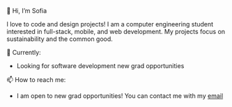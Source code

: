 👋 Hi, I’m Sofia

I love to code and design projects! I am a computer engineering student interested in full-stack, mobile, and web development. My projects focus on sustainability and the common good.


 🌱 Currently:
- Looking for software development new grad opportunities

📫 How to reach me:

- I am open to new grad opportunities! You can contact me with my <a target="_blank" href='mailto:sofiareis2018@gmail.com' className={classes.email}>email</a>


<!---
sofiareis/sofiareis is a ✨ special ✨ repository because its `README.md` (this file) appears on your GitHub profile.
You can click the Preview link to take a look at your changes.
--->
